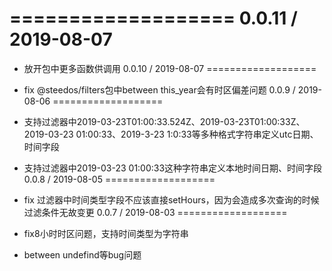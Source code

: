 ===================
0.0.11 / 2019-08-07
===================

  * 放开包中更多函数供调用
0.0.10 / 2019-08-07
===================

  * fix @steedos/filters包中between this_year会有时区偏差问题
0.0.9 / 2019-08-06
===================

  * 支持过滤器中2019-03-23T01:00:33.524Z、2019-03-23T01:00:33Z、2019-03-23 01:00:33、2019-3-23 1:0:33等多种格式字符串定义utc日期、时间字段
  * 支持过滤器中2019-03-23 01:00:33这种字符串定义本地时间日期、时间字段
0.0.8 / 2019-08-05
===================

  * fix 过滤器中时间类型字段不应该直接setHours，因为会造成多次查询的时候过滤条件无故变更
0.0.7 / 2019-08-03
===================

  * fix8小时时区问题，支持时间类型为字符串
  * between undefind等bug问题

